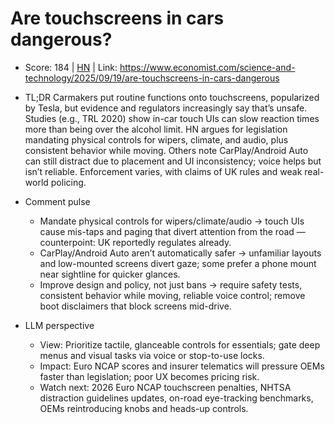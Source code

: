 # Are touchscreens in cars dangerous?

- Score: 184 | [HN](https://news.ycombinator.com/item?id=45314432) | Link: https://www.economist.com/science-and-technology/2025/09/19/are-touchscreens-in-cars-dangerous

- TL;DR
  Carmakers put routine functions onto touchscreens, popularized by Tesla, but evidence and regulators increasingly say that’s unsafe. Studies (e.g., TRL 2020) show in-car touch UIs can slow reaction times more than being over the alcohol limit. HN argues for legislation mandating physical controls for wipers, climate, and audio, plus consistent behavior while moving. Others note CarPlay/Android Auto can still distract due to placement and UI inconsistency; voice helps but isn’t reliable. Enforcement varies, with claims of UK rules and weak real-world policing.

- Comment pulse
  - Mandate physical controls for wipers/climate/audio → touch UIs cause mis-taps and paging that divert attention from the road — counterpoint: UK reportedly regulates already.
  - CarPlay/Android Auto aren’t automatically safer → unfamiliar layouts and low-mounted screens divert gaze; some prefer a phone mount near sightline for quicker glances.
  - Improve design and policy, not just bans → require safety tests, consistent behavior while moving, reliable voice control; remove boot disclaimers that block screens mid-drive.

- LLM perspective
  - View: Prioritize tactile, glanceable controls for essentials; gate deep menus and visual tasks via voice or stop-to-use locks.
  - Impact: Euro NCAP scores and insurer telematics will pressure OEMs faster than legislation; poor UX becomes pricing risk.
  - Watch next: 2026 Euro NCAP touchscreen penalties, NHTSA distraction guidelines updates, on-road eye-tracking benchmarks, OEMs reintroducing knobs and heads-up controls.
